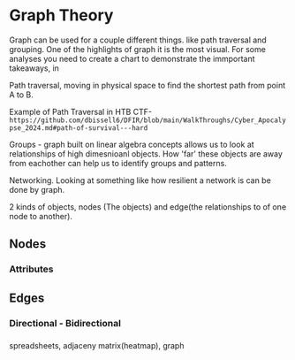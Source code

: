 # Graph Theory

Graph can be used for a couple different things. like path traversal and grouping. One of the highlights of graph it is the most visual. For some analyses you need to create a chart to demonstrate the immportant
takeaways, in 

Path traversal, moving in physical space to find the shortest path from point A to B.

Example of Path Traversal in HTB CTF- `https://github.com/dbissell6/DFIR/blob/main/WalkThroughs/Cyber_Apocalypse_2024.md#path-of-survival---hard`

Groups - graph built on linear algebra concepts allows us to look at relationships of high dimesnioanl objects. How 'far' these objects are away from eachother can help us to identify groups and patterns.

Networking. Looking at something like how resilient a network is can be done by graph. 

2 kinds of objects, nodes (The objects) and edge(the relationships to of one node to another).

## Nodes

### Attributes

## Edges

### Directional - Bidirectional


###

spreadsheets, adjaceny matrix(heatmap), graph
